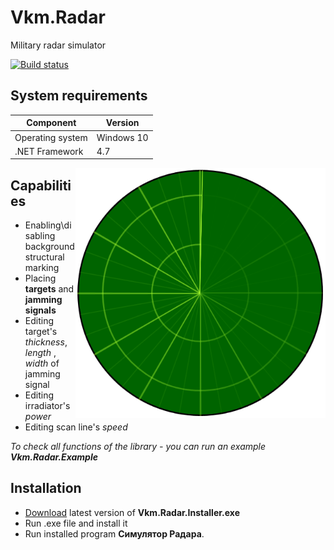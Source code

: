# Vkm.Radar
Military radar simulator

[![Build status](https://picolino-dev.visualstudio.com/Vkm.Radar/_apis/build/status/Vkm.Radar%20Build)](https://picolino-dev.visualstudio.com/Vkm.Radar/_build/latest?definitionId=2)
## System requirements
|Component               |Version   |
|------------------------|----------|
|Operating system        |Windows 10|
|.NET Framework          |4.7     |

<img align="right" width="400" height="400" src="https://github.com/picolino/Vkm.Radar/blob/master/Images/Empty-Radar.png">

## Capabilities
- Enabling\disabling background structural marking
- Placing **targets** and **jamming signals**
- Editing target's _thickness_, _length_ , _width_ of jamming signal
- Editing irradiator's _power_
- Editing scan line's _speed_

_To check all functions of the library - you can run an example **Vkm.Radar.Example**_

## Installation
- [Download](https://github.com/PicOLinO/Vkm.Radar/releases/latest) latest version of **Vkm.Radar.Installer.exe**
- Run .exe file and install it
- Run installed program **Симулятор Радара**.
